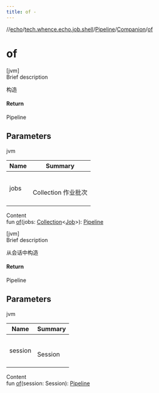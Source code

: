 ```yaml
---
title: of -
---
```

//[echo](../../../index.md)/[tech.whence.echo.job.shell](../../index.md)/[Pipeline](../index.md)/[Companion](index.md)/[of](of.md)



# of  
[jvm]  
Brief description  


构造



#### Return  


Pipeline



## Parameters  
  
jvm  
  
|  Name|  Summary| 
|---|---|
| jobs| <br><br>Collection<Job> 作业批次<br><br>
  
  
Content  
fun [of](of.md)(jobs: [Collection](https://kotlinlang.org/api/latest/jvm/stdlib/kotlin.collections/-collection/index.html)<[Job](../../../tech.whence.echo.job/-job/index.md)>): [Pipeline](../index.md)  


[jvm]  
Brief description  


从会话中构造



#### Return  


Pipeline



## Parameters  
  
jvm  
  
|  Name|  Summary| 
|---|---|
| session| <br><br>Session<br><br>
  
  
Content  
fun [of](of.md)(session: Session): [Pipeline](../index.md)  



